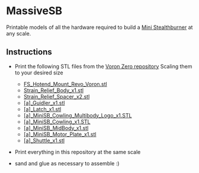 # MassiveSB

Printable models of all the hardware required to build a [Mini Stealthburner](https://vorondesign.com/voron0.2) at any scale.

## Instructions

- Print the following STL files from the [Voron Zero repository](https://github.com/VoronDesign/Voron-0/) Scaling them to your desired size

  - [FS_Hotend_Mount_Revo_Voron.stl](https://github.com/VoronDesign/Voron-0/blob/Voron0.2/STLs/Toolheads/Hotend_Mounts/Fan_Saver/FS_Hotend_Mount_Revo_Voron.stl)
  - [Strain_Relief_Body_x1.stl](https://github.com/VoronDesign/Voron-0/blob/Voron0.2/STLs/Toolheads/Mini_Stealthburner/Strain_Relief_Body_x1.stl)
  - [Strain_Relief_Spacer_x2.stl](https://github.com/VoronDesign/Voron-0/blob/Voron0.2/STLs/Toolheads/Mini_Stealthburner/Strain_Relief_Spacer_x2.stl)
  - [\[a\]\_Guidler_x1.stl](https://github.com/VoronDesign/Voron-0/blob/Voron0.2/STLs/Toolheads/Mini_Stealthburner/[a]_Guidler_x1.stl)
  - [\[a\]\_Latch_x1.stl](https://github.com/VoronDesign/Voron-0/blob/Voron0.2/STLs/Toolheads/Mini_Stealthburner/[a]_Latch_x1.stl)
  - [\[a\]\_MiniSB_Cowling_Multibody_Logo_x1.STL](https://github.com/VoronDesign/Voron-0/blob/Voron0.2/STLs/Toolheads/Mini_Stealthburner/[a]_MiniSB_Cowling_Multibody_Logo_x1.STL)
  - [\[a\]\_MiniSB_Cowling_x1.STL](https://github.com/VoronDesign/Voron-0/blob/Voron0.2/STLs/Toolheads/Mini_Stealthburner/[a]_MiniSB_Cowling_x1.STL)
  - [\[a\]\_MiniSB_MidBody_x1.stl](https://github.com/VoronDesign/Voron-0/blob/Voron0.2/STLs/Toolheads/Mini_Stealthburner/[a]_MiniSB_MidBody_x1.stl)
  - [\[a\]\_MiniSB_Motor_Plate_x1.stl](https://github.com/VoronDesign/Voron-0/blob/Voron0.2/STLs/Toolheads/Mini_Stealthburner/[a]_MiniSB_Motor_Plate_x1.stl)
  - [\[a\]\_Shuttle_x1.stl](https://github.com/VoronDesign/Voron-0/blob/Voron0.2/STLs/Toolheads/Mini_Stealthburner/[a]_Shuttle_x1.stl)

- Print everything in this repository at the same scale
- sand and glue as necessary to assemble :)
